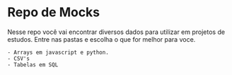 # Repo de Mocks
Nesse repo você vai encontrar diversos dados para utilizar em projetos de estudos.
Entre nas pastas e escolha o que for melhor para voce.


```
- Arrays em javascript e python.
- CSV's
- Tabelas em SQL
```
